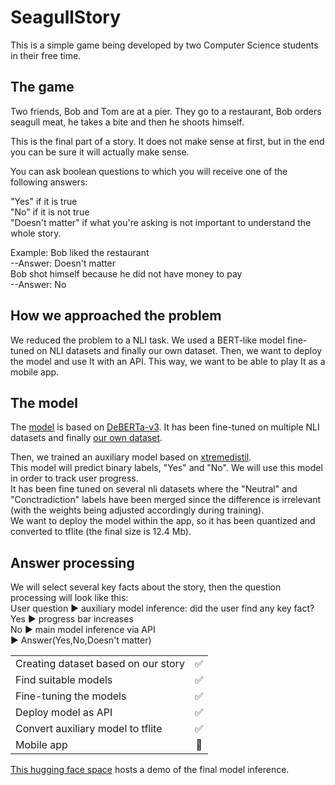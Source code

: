 # SeagullStory
This is a simple game being developed by two Computer Science students in their free time.

## The game
Two friends, Bob and Tom are at a pier. They go to a restaurant, Bob orders seagull meat, he takes a bite and then he shoots himself.  
  
This is the final part of a story. It does not make sense at first, but in the end you can be sure it will actually make sense.  
  
You can ask boolean questions to which you will receive one of the following answers: 
  
"Yes" if it is true  
"No" if it is not true  
"Doesn't matter" if what you're asking is not important to understand the whole story.  
  
Example: Bob liked the restaurant                                   
--Answer: Doesn't matter  
         Bob shot himself because he did not have money to pay      
         --Answer: No  
  
## How we approached the problem
We reduced the problem to a NLI task. We used a BERT-like model fine-tuned on NLI datasets and finally our own dataset. Then, we want to deploy the model 
and use It with an API. This way, we want to be able to play It as a mobile app.  

## The model
The [model](https://huggingface.co/manuu01/DeBERTa-SeagullStory) is based on [DeBERTa-v3](https://huggingface.co/microsoft/deberta-v3-base). It has been fine-tuned on multiple NLI datasets and finally [our own dataset](https://github.com/manuu1311/SeagullStory/tree/main/Training_data).  
  
Then, we trained an auxiliary model based on [xtremedistil](https://huggingface.co/microsoft/xtremedistil-l6-h256-uncased).  
This model will predict binary labels, "Yes" and "No". We will use this model in order to track user progress.  
It has been fine tuned on several nli datasets where the "Neutral" and "Conctradiction" labels have been merged since the difference is irrelevant (with the weights being adjusted accordingly during training).  
We want to deploy the model within the app, so it has been quantized and converted to tflite (the final size is 12.4 Mb).  
  
## Answer processing
We will select several key facts about the story, then the question processing will look like this:  
User question ▶️ auxiliary model inference: did the user find any key fact?  
Yes ▶️ progress bar increases  
No  ▶️ main model inference via API  
▶️ Answer(Yes,No,Doesn't matter)  
  
  
|                                                  |        |
| -------------------------------------------------|:------:|  
| Creating dataset based on our story              |   ✅    |  
| Find suitable models                             |   ✅    |  
| Fine-tuning the models                           |   ✅    |  
| Deploy model as API                              |   ✅    |  
| Convert auxiliary model to tflite                |   ✅    |  
| Mobile app                                       |   🔲    |  
    
    
    
[This hugging face space](https://huggingface.co/spaces/manuu01/SeagullStory) hosts a demo of the final model inference.



